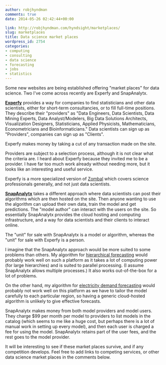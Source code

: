 ```yaml
---
author: robjhyndman
comments: true
date: 2014-05-26 02:42:44+00:00

link: http://robjhyndman.com/hyndsight/marketplaces/
slug: marketplaces
title: Data science market places
wordpress_id: 2754
categories:
- computing
- consulting
- data science
- forecasting
- jobs
- statistics
---
```


Some new websites are being established offering "market places" for data science. Two I've come across recently are Experfy and SnapAnalytx.<!-- more -->

**[Experfy](http://www.experfy.com)** provides a way for companies to find statisticians and other data scientists, either for short-term consultancies, or to fill full-time positions. They describe their "providers" as "Data Engineers, Data Scientists, Data Mining Experts, Data Analyst/Modelers, Big Data Solutions Architects, Visualization Designers, Statisticians, Applied Physicists, Mathematicians, Econometricians and Bioinformaticians." Data scientists can sign up as "Providers", companies can sign up as "Clients".

Experfy makes money by taking a cut of any transaction made on the site.

Providers are subject to a selection process, although it is not clear what the criteria are. I heard about Experfy because they invited me to be a provider. I have far too much work already without needing more, but it looks like an interesting and useful service.

Experfy is a more specialized version of [Zombal](http://zombal.com/) which covers science professionals generally, and not just data scientists.

**[SnapAnalytx](http://snapanalytx.com)** takes a different approach where data scientists can post their algorithms which are then hosted on the site. Then anyone wanting to use the algorithm can upload their own data, train the model and get predictions. The "model author" can interact with the users on the site. So essentially SnapAnalytx provides the cloud hosting and computing infrastructure, and a way for data scientists and their clients to interact online.

The "unit" for sale with SnapAnalytx is a model or algorithm, whereas the "unit" for sale with Experfy is a person.

I imagine that the SnapAnalytx approach would be more suited to some problems than others. My algorithm for [hierarchical forecasting](/publications/foresight-hts/) would probably work well on such a platform as it takes a lot of computing power (for large hierarchies) and is suited to parallel processing. (I assume SnapAnalytx allows multiple processes.) It also works out-of-the-box for a lot of problems.

On the other hand, my algorithm for [electricity demand forecasting](/publications/mefm/) would probably not work well on this platform as we have to tailor the model carefully to each particular region, so having a generic cloud-hosted algorithm is unlikely to give effective forecasts.

SnapAnalytx makes money from both model providers and model users. They charge $99 per month per model to providers to list models in the catalog (which seems to me like a huge cost, but perhaps there is a lot of manual work in setting up every model), and then each user is charged a fee for using the model. SnapAnalytx retains part of the user fees, and the rest goes to the model provider.

It will be interesting to see if these market places survive, and if any competition develops. Feel free to add links to competing services, or other data science market places in the comments below.
